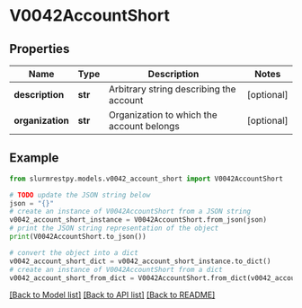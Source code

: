 # V0042AccountShort


## Properties

Name | Type | Description | Notes
------------ | ------------- | ------------- | -------------
**description** | **str** | Arbitrary string describing the account | [optional]
**organization** | **str** | Organization to which the account belongs | [optional]

## Example

```python
from slurmrestpy.models.v0042_account_short import V0042AccountShort

# TODO update the JSON string below
json = "{}"
# create an instance of V0042AccountShort from a JSON string
v0042_account_short_instance = V0042AccountShort.from_json(json)
# print the JSON string representation of the object
print(V0042AccountShort.to_json())

# convert the object into a dict
v0042_account_short_dict = v0042_account_short_instance.to_dict()
# create an instance of V0042AccountShort from a dict
v0042_account_short_from_dict = V0042AccountShort.from_dict(v0042_account_short_dict)
```
[[Back to Model list]](../README.md#documentation-for-models) [[Back to API list]](../README.md#documentation-for-api-endpoints) [[Back to README]](../README.md)


